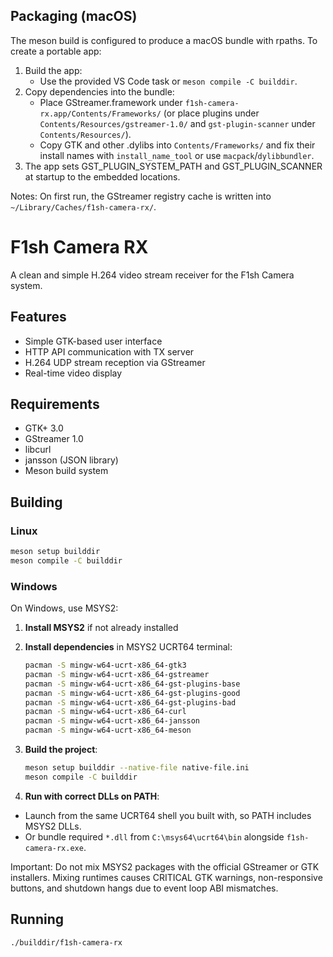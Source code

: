 Packaging (macOS)
-----------------

The meson build is configured to produce a macOS bundle with rpaths. To create a portable app:

1. Build the app:
   - Use the provided VS Code task or `meson compile -C builddir`.
2. Copy dependencies into the bundle:
   - Place GStreamer.framework under `f1sh-camera-rx.app/Contents/Frameworks/` (or place plugins under `Contents/Resources/gstreamer-1.0/` and `gst-plugin-scanner` under `Contents/Resources/`).
   - Copy GTK and other .dylibs into `Contents/Frameworks/` and fix their install names with `install_name_tool` or use `macpack`/`dylibbundler`.
3. The app sets GST_PLUGIN_SYSTEM_PATH and GST_PLUGIN_SCANNER at startup to the embedded locations.

Notes: On first run, the GStreamer registry cache is written into `~/Library/Caches/f1sh-camera-rx/`.

# F1sh Camera RX

A clean and simple H.264 video stream receiver for the F1sh Camera system.

## Features

- Simple GTK-based user interface
- HTTP API communication with TX server
- H.264 UDP stream reception via GStreamer
- Real-time video display

## Requirements

- GTK+ 3.0
- GStreamer 1.0
- libcurl
- jansson (JSON library)
- Meson build system

## Building

### Linux
```bash
meson setup builddir
meson compile -C builddir
```

### Windows
On Windows, use MSYS2:

1. **Install MSYS2** if not already installed
2. **Install dependencies** in MSYS2 UCRT64 terminal:
   ```bash
   pacman -S mingw-w64-ucrt-x86_64-gtk3
   pacman -S mingw-w64-ucrt-x86_64-gstreamer
   pacman -S mingw-w64-ucrt-x86_64-gst-plugins-base
   pacman -S mingw-w64-ucrt-x86_64-gst-plugins-good
   pacman -S mingw-w64-ucrt-x86_64-gst-plugins-bad
   pacman -S mingw-w64-ucrt-x86_64-curl
   pacman -S mingw-w64-ucrt-x86_64-jansson
   pacman -S mingw-w64-ucrt-x86_64-meson
   ```

3. **Build the project**:
   ```bash
   meson setup builddir --native-file native-file.ini
   meson compile -C builddir
   ```

4. **Run with correct DLLs on PATH**:
  - Launch from the same UCRT64 shell you built with, so PATH includes MSYS2 DLLs.
  - Or bundle required `*.dll` from `C:\msys64\ucrt64\bin` alongside `f1sh-camera-rx.exe`.

Important: Do not mix MSYS2 packages with the official GStreamer or GTK installers. Mixing runtimes causes CRITICAL GTK warnings, non-responsive buttons, and shutdown hangs due to event loop ABI mismatches.

## Running

```bash
./builddir/f1sh-camera-rx
```